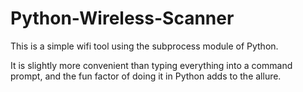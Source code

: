 # Python-Wireless-Scanner


This is a simple wifi tool using the subprocess module of Python.

It is slightly more convenient than typing everything into a command prompt, and the fun factor of doing it in Python adds to the allure.
